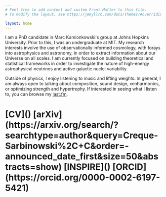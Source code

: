 ```yaml
---
# Feel free to add content and custom Front Matter to this file.
# To modify the layout, see https://jekyllrb.com/docs/themes/#overriding-theme-defaults

layout: home
---
```


I am a PhD candidate in Marc Kamionkowski's group at Johns Hopkins University. Prior to this, I was an undergraduate at MIT. My research interests involve the use of observationally informed cosmology, with forays into astrophysics and astronomy, in order to extract information about our Universe on all scales. I am currently focused on building theoretical and statistical frameworks in order to investigate the nature of high-energy astrophysical neutrinos and active galactic nuclei variability.  

Outside of physics, I enjoy listening to music and lifting weights. In general, I am always open to talking about composition, sound design, xenharmonics, or optimizing strength and hypertrophy. If interested in seeing what I listen to, you can browse my [last.fm](https://last.fm/user/Cyrilcs). 

<h1 style = "fontsize:10vw">[CV]() [arXiv](https://arxiv.org/search/?searchtype=author&query=Creque-Sarbinowski%2C+C&order=-announced_date_first&size=50&abstracts=show) [INSPIRE]() [ORCID](https://orcid.org/0000-0002-6197-5421)</h1> 
